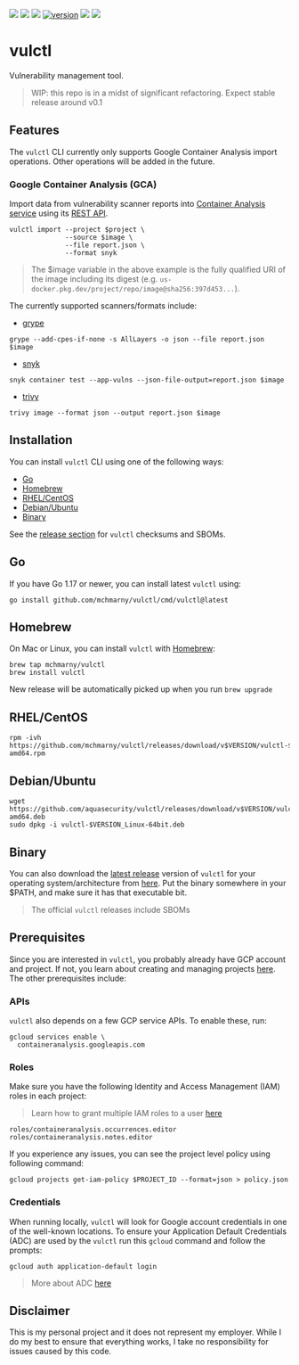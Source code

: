 [![](https://github.com/mchmarny/vulctl/actions/workflows/on-push.yaml/badge.svg?branch=main)](https://github.com/mchmarny/vulctl/actions/workflows/on-push.yaml)
[![](https://github.com/mchmarny/vulctl/actions/workflows/on-tag.yaml/badge.svg)](https://github.com/mchmarny/vulctl/actions/workflows/on-tag.yaml)
[![](https://codecov.io/gh/mchmarny/vulctl/branch/main/graph/badge.svg?token=9HLYDZZADN)](https://codecov.io/gh/mchmarny/vulctl)
[![version](https://img.shields.io/github/release/mchmarny/vulctl.svg?label=version)](https://github.com/mchmarny/vulctl/releases/latest)
[![](https://img.shields.io/github/go-mod/go-version/mchmarny/vulctl.svg?label=go)](https://github.com/mchmarny/vulctl)
[![](https://goreportcard.com/badge/github.com/mchmarny/vulctl)](https://goreportcard.com/report/github.com/mchmarny/vulctl)

# vulctl

Vulnerability management tool.

> WIP: this repo is in a midst of significant refactoring. Expect stable release around v0.1

## Features 

The `vulctl` CLI currently only supports Google Container Analysis import operations. Other operations will be added in the future. 

### Google Container Analysis (GCA)

Import data from vulnerability scanner reports into [Container Analysis service](https://cloud.google.com/container-analysis/docs/container-analysis) using its [REST API](https://cloud.google.com/container-analysis/docs/reference/rest). 

```shell
vulctl import --project $project \
              --source $image \
              --file report.json \
              --format snyk
```

> The $image variable in the above example is the fully qualified URI of the image including its digest (e.g. `us-docker.pkg.dev/project/repo/image@sha256:397d453...`).

The currently supported scanners/formats include:

* [grype](https://github.com/anchore/grype)

`grype --add-cpes-if-none -s AllLayers -o json --file report.json $image`

* [snyk](https://github.com/snyk/cli)

`snyk container test --app-vulns --json-file-output=report.json $image`

* [trivy](https://github.com/aquasecurity/trivy)

`trivy image --format json --output report.json $image`

## Installation 

You can install `vulctl` CLI using one of the following ways:

* [Go](#go)
* [Homebrew](#homebrew)
* [RHEL/CentOS](#rhelcentos)
* [Debian/Ubuntu](#debianubuntu)
* [Binary](#binary)

See the [release section](https://github.com/mchmarny/vulctl/releases/latest) for `vulctl` checksums and SBOMs.

## Go

If you have Go 1.17 or newer, you can install latest `vulctl` using:

```shell
go install github.com/mchmarny/vulctl/cmd/vulctl@latest
```

## Homebrew

On Mac or Linux, you can install `vulctl` with [Homebrew](https://brew.sh/):

```shell
brew tap mchmarny/vulctl
brew install vulctl
```

New release will be automatically picked up when you run `brew upgrade`

## RHEL/CentOS

```shell
rpm -ivh https://github.com/mchmarny/vulctl/releases/download/v$VERSION/vulctl-$VERSION_Linux-amd64.rpm
```

## Debian/Ubuntu

```shell
wget https://github.com/aquasecurity/vulctl/releases/download/v$VERSION/vulctl-$VERSION_Linux-amd64.deb
sudo dpkg -i vulctl-$VERSION_Linux-64bit.deb
```

## Binary 

You can also download the [latest release](https://github.com/mchmarny/vulctl/releases/latest) version of `vulctl` for your operating system/architecture from [here](https://github.com/mchmarny/vulctl/releases/latest). Put the binary somewhere in your $PATH, and make sure it has that executable bit.

> The official `vulctl` releases include SBOMs

## Prerequisites 

Since you are interested in `vulctl`, you probably already have GCP account and project. If not, you learn about creating and managing projects [here](https://cloud.google.com/resource-manager/docs/creating-managing-projects). The other prerequisites include:

### APIs

`vulctl` also depends on a few GCP service APIs. To enable these, run:

```shell
gcloud services enable \
  containeranalysis.googleapis.com
```

### Roles

Make sure you have the following Identity and Access Management (IAM) roles in each project: 

> Learn how to grant multiple IAM roles to a user [here](https://cloud.google.com/iam/docs/granting-changing-revoking-access#multiple-roles)

```shell
roles/containeranalysis.occurrences.editor
roles/containeranalysis.notes.editor
```

If you experience any issues, you can see the project level policy using following command:

```shell
gcloud projects get-iam-policy $PROJECT_ID --format=json > policy.json
```

### Credentials

When running locally, `vulctl` will look for Google account credentials in one of the well-known locations. To ensure your Application Default Credentials (ADC) are used by the `vulctl` run this `gcloud` command and follow the prompts:

```shell
gcloud auth application-default login
```

> More about ADC [here](https://cloud.google.com/docs/authentication/provide-credentials-adc)

## Disclaimer

This is my personal project and it does not represent my employer. While I do my best to ensure that everything works, I take no responsibility for issues caused by this code.
